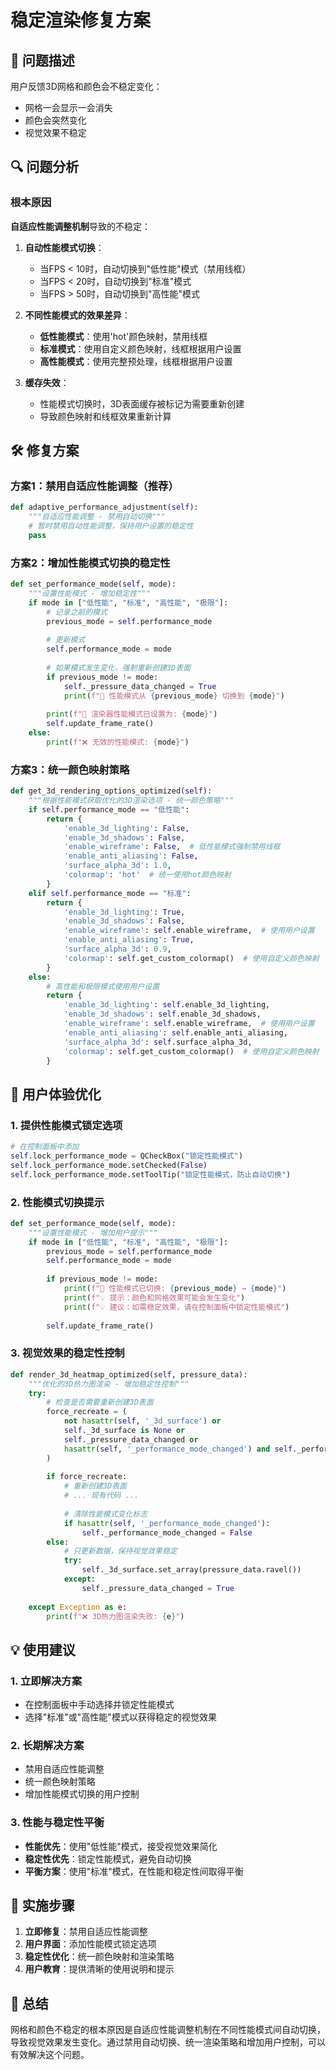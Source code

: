 # 稳定渲染修复方案

## 🎯 问题描述

用户反馈3D网格和颜色会不稳定变化：
- 网格一会显示一会消失
- 颜色会突然变化
- 视觉效果不稳定

## 🔍 问题分析

### 根本原因
**自适应性能调整机制**导致的不稳定：

1. **自动性能模式切换**：
   - 当FPS < 10时，自动切换到"低性能"模式（禁用线框）
   - 当FPS < 20时，自动切换到"标准"模式
   - 当FPS > 50时，自动切换到"高性能"模式

2. **不同性能模式的效果差异**：
   - **低性能模式**：使用'hot'颜色映射，禁用线框
   - **标准模式**：使用自定义颜色映射，线框根据用户设置
   - **高性能模式**：使用完整预处理，线框根据用户设置

3. **缓存失效**：
   - 性能模式切换时，3D表面缓存被标记为需要重新创建
   - 导致颜色映射和线框效果重新计算

## 🛠️ 修复方案

### 方案1：禁用自适应性能调整（推荐）

```python
def adaptive_performance_adjustment(self):
    """自适应性能调整 - 禁用自动切换"""
    # 暂时禁用自动性能调整，保持用户设置的稳定性
    pass
```

### 方案2：增加性能模式切换的稳定性

```python
def set_performance_mode(self, mode):
    """设置性能模式 - 增加稳定性"""
    if mode in ["低性能", "标准", "高性能", "极限"]:
        # 记录之前的模式
        previous_mode = self.performance_mode
        
        # 更新模式
        self.performance_mode = mode
        
        # 如果模式发生变化，强制重新创建3D表面
        if previous_mode != mode:
            self._pressure_data_changed = True
            print(f"🔄 性能模式从 {previous_mode} 切换到 {mode}")
        
        print(f"🎯 渲染器性能模式已设置为: {mode}")
        self.update_frame_rate()
    else:
        print(f"❌ 无效的性能模式: {mode}")
```

### 方案3：统一颜色映射策略

```python
def get_3d_rendering_options_optimized(self):
    """根据性能模式获取优化的3D渲染选项 - 统一颜色策略"""
    if self.performance_mode == "低性能":
        return {
            'enable_3d_lighting': False,
            'enable_3d_shadows': False,
            'enable_wireframe': False,  # 低性能模式强制禁用线框
            'enable_anti_aliasing': False,
            'surface_alpha_3d': 1.0,
            'colormap': 'hot'  # 统一使用hot颜色映射
        }
    elif self.performance_mode == "标准":
        return {
            'enable_3d_lighting': True,
            'enable_3d_shadows': False,
            'enable_wireframe': self.enable_wireframe,  # 使用用户设置
            'enable_anti_aliasing': True,
            'surface_alpha_3d': 0.9,
            'colormap': self.get_custom_colormap()  # 使用自定义颜色映射
        }
    else:
        # 高性能和极限模式使用用户设置
        return {
            'enable_3d_lighting': self.enable_3d_lighting,
            'enable_3d_shadows': self.enable_3d_shadows,
            'enable_wireframe': self.enable_wireframe,  # 使用用户设置
            'enable_anti_aliasing': self.enable_anti_aliasing,
            'surface_alpha_3d': self.surface_alpha_3d,
            'colormap': self.get_custom_colormap()  # 使用自定义颜色映射
        }
```

## 🎨 用户体验优化

### 1. 提供性能模式锁定选项
```python
# 在控制面板中添加
self.lock_performance_mode = QCheckBox("锁定性能模式")
self.lock_performance_mode.setChecked(False)
self.lock_performance_mode.setToolTip("锁定性能模式，防止自动切换")
```

### 2. 性能模式切换提示
```python
def set_performance_mode(self, mode):
    """设置性能模式 - 增加用户提示"""
    if mode in ["低性能", "标准", "高性能", "极限"]:
        previous_mode = self.performance_mode
        self.performance_mode = mode
        
        if previous_mode != mode:
            print(f"🔄 性能模式已切换: {previous_mode} → {mode}")
            print(f"💡 提示：颜色和网格效果可能会发生变化")
            print(f"💡 建议：如需稳定效果，请在控制面板中锁定性能模式")
        
        self.update_frame_rate()
```

### 3. 视觉效果的稳定性控制
```python
def render_3d_heatmap_optimized(self, pressure_data):
    """优化的3D热力图渲染 - 增加稳定性控制"""
    try:
        # 检查是否需要重新创建3D表面
        force_recreate = (
            not hasattr(self, '_3d_surface') or 
            self._3d_surface is None or 
            self._pressure_data_changed or
            hasattr(self, '_performance_mode_changed') and self._performance_mode_changed
        )
        
        if force_recreate:
            # 重新创建3D表面
            # ... 现有代码 ...
            
            # 清除性能模式变化标志
            if hasattr(self, '_performance_mode_changed'):
                self._performance_mode_changed = False
        else:
            # 只更新数据，保持视觉效果稳定
            try:
                self._3d_surface.set_array(pressure_data.ravel())
            except:
                self._pressure_data_changed = True
                
    except Exception as e:
        print(f"❌ 3D热力图渲染失败: {e}")
```

## 💡 使用建议

### 1. 立即解决方案
- 在控制面板中手动选择并锁定性能模式
- 选择"标准"或"高性能"模式以获得稳定的视觉效果

### 2. 长期解决方案
- 禁用自适应性能调整
- 统一颜色映射策略
- 增加性能模式切换的用户控制

### 3. 性能与稳定性平衡
- **性能优先**：使用"低性能"模式，接受视觉效果简化
- **稳定性优先**：锁定性能模式，避免自动切换
- **平衡方案**：使用"标准"模式，在性能和稳定性间取得平衡

## 🔧 实施步骤

1. **立即修复**：禁用自适应性能调整
2. **用户界面**：添加性能模式锁定选项
3. **稳定性优化**：统一颜色映射和渲染策略
4. **用户教育**：提供清晰的使用说明和提示

## 📝 总结

网格和颜色不稳定的根本原因是自适应性能调整机制在不同性能模式间自动切换，导致视觉效果发生变化。通过禁用自动切换、统一渲染策略和增加用户控制，可以有效解决这个问题。 